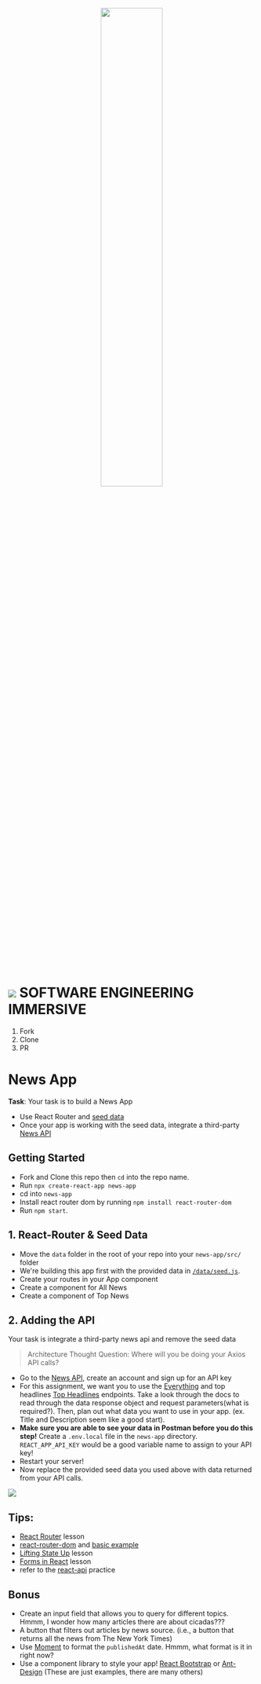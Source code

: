 <p align="center">
  <img src="react-router-news.gif" width="50%"/>
</p>

# ![](https://ga-dash.s3.amazonaws.com/production/assets/logo-9f88ae6c9c3871690e33280fcf557f33.png)  SOFTWARE ENGINEERING IMMERSIVE

1. Fork
1. Clone
1. PR

# News App

**Task**: Your task is to build a News App 
- Use React Router and [seed data](data/seed.js)
- Once your app is working with the seed data, integrate a third-party [News API](https://newsapi.org)

## Getting Started
- Fork and Clone this repo then `cd` into the repo name.
- Run `npx create-react-app news-app`
- cd into `news-app`
- Install react router dom by running `npm install react-router-dom` 
- Run `npm start`. 

## 1. React-Router & Seed Data
- Move the `data` folder in the root of your repo into your `news-app/src/` folder
- We're building this app first with the provided data in [`/data/seed.js`](/data/seed.js).
- Create your routes in your App component
- Create a component for All News
- Create a component of Top News

## 2. Adding the API

Your task is integrate a third-party news api and remove the seed data

> Architecture Thought Question: Where will you be doing your Axios API calls?

- Go to the [News API](https://newsapi.org/), create an account and sign up for an API key
- For this assignment, we want you to use the [Everything](https://newsapi.org/docs/endpoints/everything) and top headlines [Top Headlines](https://newsapi.org/docs/endpoints/top-headlines) endpoints. Take a look through the docs to read through the data response object and request parameters(what is required?). Then, plan out what data you want to use in your app. (ex. Title and Description seem like a good start).
- **Make sure you are able to see your data in Postman before you do this step!** Create a `.env.local` file in the `news-app` directory. `REACT_APP_API_KEY` would be a good variable name to assign to your API key!  
- Restart your server!
- Now replace the provided seed data you used above with data returned from your API calls. 

![](https://media.giphy.com/media/147JO3pIxNJ4oo/giphy.gif)


## Tips:
- [React Router](https://git.generalassemb.ly/sei-nyc-owls/react-router) lesson
- [react-router-dom](https://www.npmjs.com/package/react-router-dom) and [basic example](https://reacttraining.com/react-router/web/example/basic)
- [Lifting State Up](https://git.generalassemb.ly/sei-nyc-owls/lifting-state-up) lesson
- [Forms in React](https://git.generalassemb.ly/sei-nyc-owls/react-forms) lesson
- refer to the [react-api](https://git.generalassemb.ly/sei-nyc-owls/react-api-practice) practice


## Bonus
- Create an input field that allows you to query for different topics. Hmmm, I wonder how many articles there are about cicadas???
- A button that filters out articles by news source.  (i.e., a button that returns all the news from The New York Times)
- Use [Moment](https://momentjs.com/) to format the `publishedAt` date. Hmmm, what format is it in right now?  
- Use a component library to style your app! [React Bootstrap](https://react-bootstrap.github.io/) or [Ant-Design](https://ant.design/) (These are just examples, there are many others)
